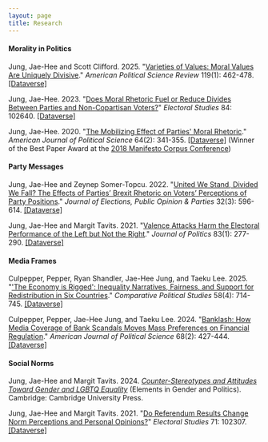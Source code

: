 ```yaml
---
layout: page
title: Research
---
```


#### Morality in Politics

Jung, Jae-Hee and Scott Clifford. 2025. "[Varieties of Values: Moral Values Are Uniquely Divisive](https://www.cambridge.org/core/journals/american-political-science-review/article/varieties-of-values-moral-values-are-uniquely-divisive/B4A9A0169B28268CA0BA8850F86BE737)." _American Political Science Review_ 119(1): 462-478. [[Dataverse]](https://doi.org/10.7910/DVN/MLJQQN)

Jung, Jae-Hee. 2023. "[Does Moral Rhetoric Fuel or Reduce Divides Between Parties and Non-Copartisan Voters?](https://doi.org/10.1016/j.electstud.2023.102640)" _Electoral Studies_ 84: 102640. [[Dataverse]](https://dataverse.harvard.edu/dataset.xhtml?persistentId=doi:10.7910/DVN/ZQHBBO) 

Jung, Jae-Hee. 2020. "[The Mobilizing Effect of Parties' Moral Rhetoric](https://onlinelibrary.wiley.com/doi/full/10.1111/ajps.12476)." _American Journal of Political Science_ 64(2): 341-355. [[Dataverse]](https://dataverse.harvard.edu/dataset.xhtml?persistentId=doi:10.7910/DVN/6KPFOK) (Winner of the Best Paper Award at the [2018 Manifesto Corpus Conference](https://manifesto-project.wzb.eu/conference-2018))

#### Party Messages

Jung, Jae-Hee and Zeynep Somer-Topcu. 2022. "[United We Stand, Divided We Fall? The Effects of Parties’ Brexit Rhetoric on Voters’ Perceptions of Party Positions](https://doi.org/10.1080/17457289.2020.1839470)." _Journal of Elections, Public Opinion & Parties_ 32(3): 596-614. [[Dataverse]](https://dataverse.harvard.edu/dataset.xhtml?persistentId=doi:10.7910/DVN/JJXQLF)
  
Jung, Jae-Hee and Margit Tavits. 2021. "[Valence Attacks Harm the Electoral Performance of the Left but Not the Right](https://doi.org/10.1086/709299)." _Journal of Politics_ 83(1): 277-290. [[Dataverse]](https://dataverse.harvard.edu/dataset.xhtml;jsessionid=6be1e4de9fa24c22a5b7981e7e1d?persistentId=doi%3A10.7910%2FDVN%2FHMI4WY&version=&q=&fileTypeGroupFacet=&fileAccess=Public&fileSortField=type)

#### Media Frames

Culpepper, Pepper, Ryan Shandler, Jae-Hee Jung, and Taeku Lee. 2025. "['The Economy is Rigged': Inequality Narratives, Fairness, and Support for Redistribution in Six Countries](https://doi.org/10.1177/00104140241252072)." _Comparative Political Studies_ 58(4): 714-745. [[Dataverse]](https://dataverse.harvard.edu/dataset.xhtml?persistentId=doi:10.7910/DVN/XQIEUX)

Culpepper, Pepper, Jae-Hee Jung, and Taeku Lee. 2024. "[Banklash: How Media Coverage of Bank Scandals Moves Mass Preferences on
Financial Regulation](https://onlinelibrary.wiley.com/doi/10.1111/ajps.12752)." _American Journal of Political Science_ 68(2): 427-444. [[Dataverse]](https://doi.org/10.7910/DVN/GTSYTZ)

#### Social Norms

Jung, Jae-Hee and Margit Tavits. 2024. [_Counter-Stereotypes and Attitudes Toward Gender and LGBTQ Equality_](https://doi.org/10.1017/9781009406628) (Elements in Gender and Politics). Cambridge: Cambridge University Press.

Jung, Jae-Hee and Margit Tavits. 2021. "[Do Referendum Results Change Norm Perceptions and Personal Opinions?](https://doi.org/10.1016/j.electstud.2021.102307)" _Electoral Studies_ 71: 102307. [[Dataverse]](https://dataverse.harvard.edu/dataset.xhtml?persistentId=doi:10.7910/DVN/YHOCO8)
